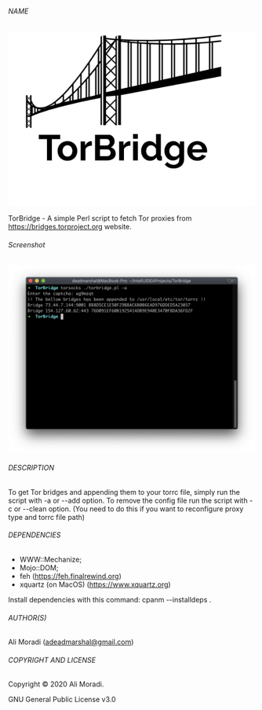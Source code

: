 ###### NAME

![TorBridge Icon](https://github.com/deadmarshal/TorBridge/raw/master/icon.png)

TorBridge - A simple Perl script to fetch Tor proxies from https://bridges.torproject.org website.

###### Screenshot

![Image of TorBridge](https://github.com/deadmarshal/TorBridge/blob/master/torbridge.png)

###### DESCRIPTION

To get Tor bridges and appending them to your torrc file, simply run the script with -a or --add option.
To remove the config file run the script with -c or --clean option. (You need to do this if you want to reconfigure proxy type and torrc file path)

###### DEPENDENCIES

* WWW::Mechanize;
* Mojo::DOM;
* feh (https://feh.finalrewind.org)
* xquartz (on MacOS) (https://www.xquartz.org)

Install dependencies with this command:
cpanm --installdeps .

###### AUTHOR(S)

Ali Moradi (adeadmarshal@gmail.com)

###### COPYRIGHT AND LICENSE

Copyright © 2020 Ali Moradi.

GNU General Public License v3.0
